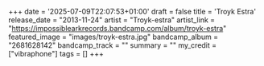 +++
date = '2025-07-09T22:07:53+01:00'
draft = false
title = 'Troyk Estra'
release_date = "2013-11-24"
artist = "Troyk-estra"
artist_link = "https://impossiblearkrecords.bandcamp.com/album/troyk-estra"
featured_image = "images/troyk-estra.jpg"
bandcamp_album = "2681628142"
bandcamp_track = ""
summary = ""
my_credit = ["vibraphone"]
tags = []
+++
